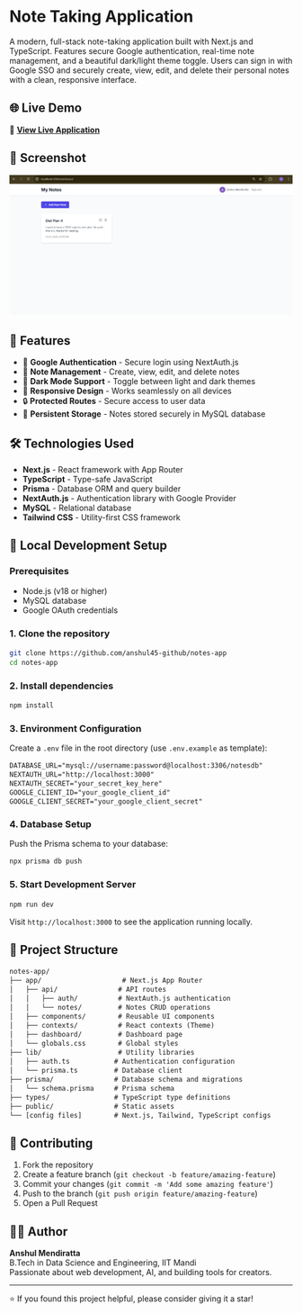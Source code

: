 # Note Taking Application

A modern, full-stack note-taking application built with Next.js and TypeScript. Features secure Google authentication, real-time note management, and a beautiful dark/light theme toggle. Users can sign in with Google SSO and securely create, view, edit, and delete their personal notes with a clean, responsive interface.

## 🌐 Live Demo

🔗 **[View Live Application](https://notes-app-one-swart.vercel.app/)**

## 📸 Screenshot

![Notes App Demo](./public/demo.png)

## 🚀 Features

- 🔐 **Google Authentication** - Secure login using NextAuth.js
- 📝 **Note Management** - Create, view, edit, and delete notes
- 🌙 **Dark Mode Support** - Toggle between light and dark themes
- 📱 **Responsive Design** - Works seamlessly on all devices
- 🔒 **Protected Routes** - Secure access to user data
- 💾 **Persistent Storage** - Notes stored securely in MySQL database

## 🛠️ Technologies Used

- **Next.js** - React framework with App Router
- **TypeScript** - Type-safe JavaScript
- **Prisma** - Database ORM and query builder
- **NextAuth.js** - Authentication library with Google Provider
- **MySQL** - Relational database
- **Tailwind CSS** - Utility-first CSS framework

## 🚀 Local Development Setup

### Prerequisites
- Node.js (v18 or higher)
- MySQL database
- Google OAuth credentials

### 1. Clone the repository

```bash
git clone https://github.com/anshul45-github/notes-app
cd notes-app
```

### 2. Install dependencies

```bash
npm install
```

### 3. Environment Configuration

Create a `.env` file in the root directory (use `.env.example` as template):

```env
DATABASE_URL="mysql://username:password@localhost:3306/notesdb"
NEXTAUTH_URL="http://localhost:3000"
NEXTAUTH_SECRET="your_secret_key_here"
GOOGLE_CLIENT_ID="your_google_client_id"
GOOGLE_CLIENT_SECRET="your_google_client_secret"
```

### 4. Database Setup

Push the Prisma schema to your database:

```bash
npx prisma db push
```

### 5. Start Development Server

```bash
npm run dev
```

Visit `http://localhost:3000` to see the application running locally.

## 📁 Project Structure

```
notes-app/
├── app/                    # Next.js App Router
│   ├── api/               # API routes
│   │   ├── auth/          # NextAuth.js authentication
│   │   └── notes/         # Notes CRUD operations
│   ├── components/        # Reusable UI components
│   ├── contexts/          # React contexts (Theme)
│   ├── dashboard/         # Dashboard page
│   └── globals.css        # Global styles
├── lib/                   # Utility libraries
│   ├── auth.ts           # Authentication configuration
│   └── prisma.ts         # Database client
├── prisma/               # Database schema and migrations
│   └── schema.prisma     # Prisma schema
├── types/                # TypeScript type definitions
├── public/               # Static assets
└── [config files]        # Next.js, Tailwind, TypeScript configs
```

## 🤝 Contributing

1. Fork the repository
2. Create a feature branch (`git checkout -b feature/amazing-feature`)
3. Commit your changes (`git commit -m 'Add some amazing feature'`)
4. Push to the branch (`git push origin feature/amazing-feature`)
5. Open a Pull Request

## 🧑‍💻 Author

**Anshul Mendiratta**  
B.Tech in Data Science and Engineering, IIT Mandi  
Passionate about web development, AI, and building tools for creators.

---

⭐ If you found this project helpful, please consider giving it a star!